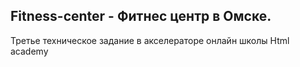 ## Fitness-center - Фитнес центр в Омске. 

Третье техническое задание в акселераторе онлайн школы Html academy
